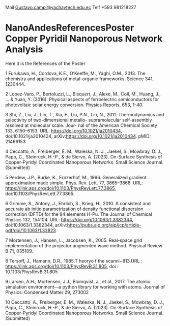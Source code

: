 Mail Gustavo.campi@yachaytech.edu.ec
Telf +593 981218227

# NanoAndesReferencesPoster Copper Pyridil Nanoporous Network Analysis
Here it is the References of the Poster

1 Furukawa, H., Cordova, K.E., O’Keeffe, M., Yaghi, O.M., 2013. The chemistry and applications of metal-organic frameworks. Science 341, 1230444.

2 Lopez-Varo, P., Bertoluzzi, L., Bisquert, J., Alexe, M., Coll, M., Huang, J., ... & Yuan, Y. (2016). Physical aspects of ferroelectric semiconductors for photovoltaic solar energy conversion. Physics Reports, 653, 1-40.

3 Shi, Z., Liu, J., Lin, T., Xia, F., Liu, P.N., Lin, N., 2011.
Thermodynamics and selectivity of two-dimensional metallo-
supramolecular self-assembly resolved at molecular scale. Jour-
nal of the American Chemical Society 133, 6150–6153. URL:
https://doi.org/10.1021/ja2010434, doi:10.1021/ja2010434,
arXiv:https://doi.org/10.1021/ja2010434. pMID: 21466153

4 Ceccatto, A., Freiberger, E. M., Waleska, N. J., Jaekel, S., Mowbray, D. J., Papp, C., Steinrück, H.-P., & de Siervo, A. (2023). On-Surface Synthesis of Copper-Pyridyl Coordinated Nanoporous Networks. Small Science Journal. (Submitted) 

5 Perdew, J.P., Burke, K., Ernzerhof, M., 1996. Generalized gradient approximation made simple. Phys. Rev. Lett. 77, 3865–3868. URL:
https://link.aps.org/doi/10.1103/PhysRevLett.77.3865,
doi:10.1103/PhysRevLett.77.3865.

6 Grimme, S., Antony, J., Ehrlich, S., Krieg, H., 2010. A consistent and accurate
ab initio parametrization of density functional dispersion correction (DFTD) for the 94 elements H-Pu. The Journal of Chemical Physics 132, 154104.
URL: https://doi.org/10.1063/1.3382344, doi:10.1063/1.3382344,
arXiv:https://pubs.aip.org/aip/jcp/article-pdf/doi/10.1063/1.33823

7 Mortensen, J., Hansen, L., Jacobsen, K., 2005. Real-space grid implementation
of the projector augmented wave method. Physical Review B 71, 035109.

8 Tersoff, J., Hamann, D.R., 1985.T heoryo f the scanni−813.URL : https://link.aps.org/doi/10.1103/PhysRevB.31.805, doi :
10.1103/PhysRevB.31.805

9 Larsen, A.H., Mortensen, J.J., Blomqvist, J., et al., 2017. The atomic simulation
environment—a python library for working with atoms. Journal of Physics:
Condensed Matter 29, 273002

10 Ceccatto, A., Freiberger, E. M., Waleska, N. J., Jaekel, S., Mowbray, D. J., Papp, C., Steinrück, H.-P., & de Siervo, A. (2023). On-Surface Synthesis of Copper-Pyridyl Coordinated Nanoporous Networks. Small Science Journal. (Submitted) 
